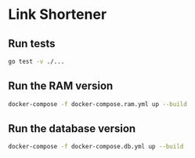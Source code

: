 # Link Shortener

## Run tests
```bash
go test -v ./...
```

## Run the RAM version
```bash
docker-compose -f docker-compose.ram.yml up --build
```
## Run the database version
```bash
docker-compose -f docker-compose.db.yml up --build
```
